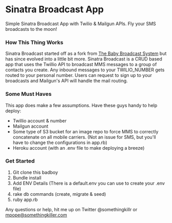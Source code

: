 # Sinatra Broadcast App
Simple Sinatra Broadcast App with Twilio &amp; Mailgun APIs. Fly your SMS broadcasts to the moon!



### How This Thing Works

Sinatra Broadcast started off as a fork from [The Baby Broadcast System](https://github.com/GregBaugues/twilio-broadcast) but has since evolved into a little bit more. Sinatra Broadcast is a CRUD based app that uses the Twillio API to broadcast MMS messages to a group of contacts you create. Any inbound messages to your TWILIO_NUMBER gets routed to your personal number. Users can request to sign up to your broadcasts and Mailgun's API will handle the mail routing.



### Some Must Haves

This app does make a few assumptions. Have these guys handy to help deploy:

-  Twillio account & number
- Mailgun account
- Some type of S3 bucket for an image repo to force MMS to correctly concatenate on all mobile carriers. (Not an issue for SMS, but you'll have to change the configurations in app.rb)
- Heroku account (with an .env file to make deploying a breeze)



### Get Started

1. Git clone this badboy
2. Bundle install
3. Add ENV Details (There is a default.env you can use to create your .env file)
4. rake db commands (create, migrate & seed)
5. ruby app.rb 



Any questions or help, hit me up on Twitter @somethingkillr or mpope@somethingkiller.com



